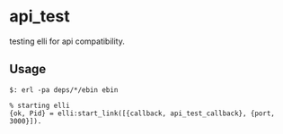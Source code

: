api_test
========

testing elli for api compatibility.

## Usage
```
$: erl -pa deps/*/ebin ebin

% starting elli
{ok, Pid} = elli:start_link([{callback, api_test_callback}, {port, 3000}]).
```
